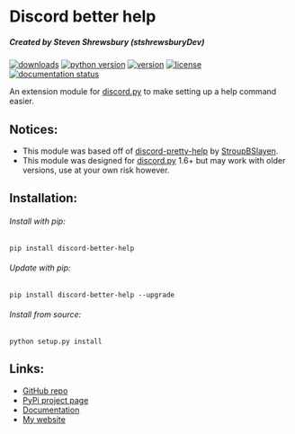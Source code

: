 Discord better help
===================
##### Created by Steven Shrewsbury (stshrewsburyDev)

[![downloads](https://pepy.tech/badge/discord-better-help)](https://pepy.tech/project/discord-better-help)
[![python version](https://img.shields.io/pypi/pyversions/discord-better-help.svg)](https://pypi.python.org/pypi/discord-better-help)
[![version](https://img.shields.io/pypi/v/discord-better-help.svg)](https://pypi.python.org/pypi/discord-better-help)
[![license](https://img.shields.io/pypi/l/discord-better-help.svg)](https://pypi.python.org/pypi/discord-better-help)
[![documentation status](https://readthedocs.org/projects/discord-better-help/badge/?version=latest)](https://discord-better-help.readthedocs.io/en/latest/?badge=latest)

An extension module for [discord.py](https://pypi.org/project/discord.py/ "discord.py PyPi page") to make setting up a help command easier.

Notices:
-------
* This module was based off of [discord-pretty-help](https://pypi.org/project/discord-pretty-help/ "discord-pretty-help PyPi page") by [StroupBSlayen](https://pypi.org/user/StroupBSlayen/ "StroupBSlayen PyPi profile").
* This module was designed for [discord.py](https://pypi.org/project/discord.py/ "discord.py PyPi page") 1.6+ but may work with older versions, use at your own risk however.

Installation:
-------------

###### Install with pip:
```
pip install discord-better-help
```

###### Update with pip:
```
pip install discord-better-help --upgrade
```

###### Install from source:
```
python setup.py install
```

Links:
------
* [GitHub repo](https://github.com/stshrewsburyDev/discord-better-help/)
* [PyPi project page](https://pypi.org/project/discord-better-help/)
* [Documentation](https://discord-better-help.readthedocs.io/en/latest/)
* [My website](https://stshrewsburydev.github.io/)
